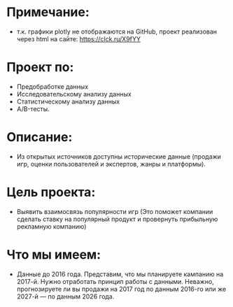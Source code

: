 # Примечание:
- т.к. графики plotly не отображаются на GitHub, проект реализован через html на сайте: https://clck.ru/X9fYY

# Проект по:
- Предобработке данных
- Исследовательскому анализу данных
- Статистическому анализу данных
- A/B-тесты.

# Описание:
- Из открытых источников доступны исторические данные (продажи игр, оценки пользователей и экспертов, жанры и платформы).  

# Цель проекта:
- Выявить взаимосвязь популярности игр (Это поможет компании сделать ставку на популярный продукт и провернуть прибыльную рекламную компанию)

# Что мы имеем:
- Данные до 2016 года. Представим, что мы планируете кампанию на 2017-й. Нужно отработать принцип работы с данными. Неважно, прогнозируете ли вы продажи на 2017 год по данным 2016-го или же 2027-й — по данным 2026 года.
